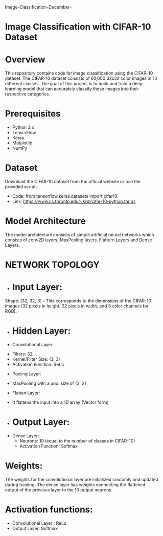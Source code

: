 Image-Classification-December-
# Image Classification with CIFAR-10 Dataset

# Overview
This repository contains code for image classification using the CIFAR-10 dataset. The CIFAR-10 dataset consists of 60,000 32x32 color images in 10 different classes. 
The goal of this project is to build and train a deep learning model that can accurately classify these images into their respective categories.

# Prerequisites

- Python 3.x
- TensorFlow
- Keras
- Matplotlib
- NumPy

# Dataset
Download the CIFAR-10 dataset from the official website or use the provided script:

* Code: from tensorflow.keras.datasets import cifar10
* Link: https://www.cs.toronto.edu/~kriz/cifar-10-python.tar.gz

# Model Architecture
The model architecture consists of simple artificial neural networks which consists of conv2D layers, MaxPooling layers, Flattern Layers and Dense Layers.

# NETWORK TOPOLOGY 
* # Input Layer:
Shape: (32, 32, 3) - This corresponds to the dimensions of the CIFAR-10 images (32 pixels in height, 32 pixels in width, and 3 color channels for RGB).

* # Hidden Layer:
* Convolutional Layer:
 - Filters: 32
 - Kernel/Filter Size: (3, 3)
 - Activation Function: ReLU
* Pooling Layer:
 - MaxPooling with a pool size of (2, 2)
* Flatten Layer:
 - It flattens the input into a 1D array (Vector form)

* # Output Layer:
* Dense Layer:
  - Neurons: 10 (equal to the number of classes in CIFAR-10)
  - Activation Function: Softmax
 
# Weights:
The weights for the convolutional layer are initialized randomly and updated during training. 
The dense layer has weights connecting the flattened output of the previous layer to the 10 output neurons. 

# Activation functions:
* Convolutional Layer : ReLu
* Output Layer: Softmax 
